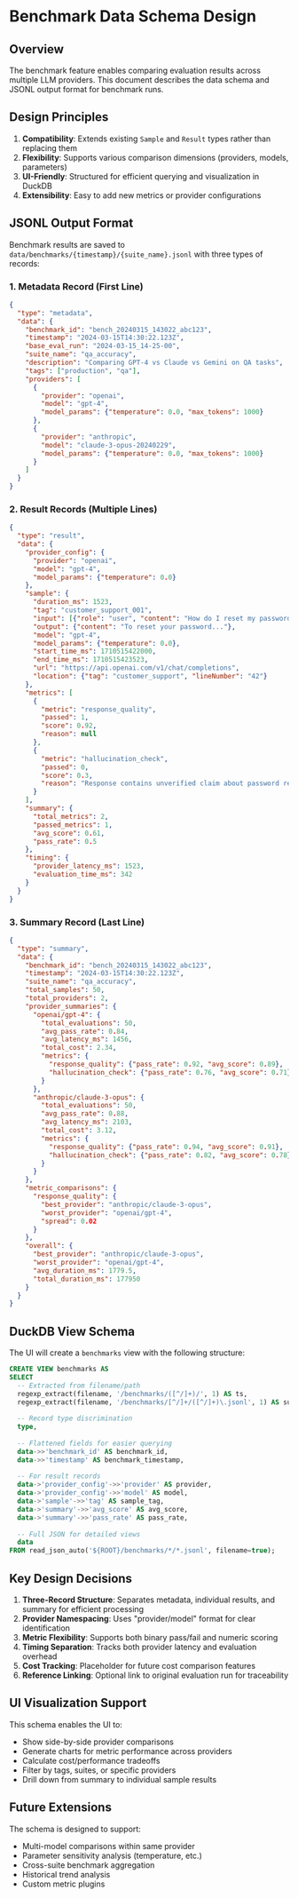 # Benchmark Data Schema Design

## Overview

The benchmark feature enables comparing evaluation results across multiple LLM providers. This document describes the data schema and JSONL output format for benchmark runs.

## Design Principles

1. **Compatibility**: Extends existing `Sample` and `Result` types rather than replacing them
2. **Flexibility**: Supports various comparison dimensions (providers, models, parameters)
3. **UI-Friendly**: Structured for efficient querying and visualization in DuckDB
4. **Extensibility**: Easy to add new metrics or provider configurations

## JSONL Output Format

Benchmark results are saved to `data/benchmarks/{timestamp}/{suite_name}.jsonl` with three types of records:

### 1. Metadata Record (First Line)
```json
{
  "type": "metadata",
  "data": {
    "benchmark_id": "bench_20240315_143022_abc123",
    "timestamp": "2024-03-15T14:30:22.123Z",
    "base_eval_run": "2024-03-15_14-25-00",
    "suite_name": "qa_accuracy",
    "description": "Comparing GPT-4 vs Claude vs Gemini on QA tasks",
    "tags": ["production", "qa"],
    "providers": [
      {
        "provider": "openai",
        "model": "gpt-4",
        "model_params": {"temperature": 0.0, "max_tokens": 1000}
      },
      {
        "provider": "anthropic", 
        "model": "claude-3-opus-20240229",
        "model_params": {"temperature": 0.0, "max_tokens": 1000}
      }
    ]
  }
}
```

### 2. Result Records (Multiple Lines)
```json
{
  "type": "result",
  "data": {
    "provider_config": {
      "provider": "openai",
      "model": "gpt-4",
      "model_params": {"temperature": 0.0}
    },
    "sample": {
      "duration_ms": 1523,
      "tag": "customer_support_001",
      "input": [{"role": "user", "content": "How do I reset my password?"}],
      "output": {"content": "To reset your password..."},
      "model": "gpt-4",
      "model_params": {"temperature": 0.0},
      "start_time_ms": 1710515422000,
      "end_time_ms": 1710515423523,
      "url": "https://api.openai.com/v1/chat/completions",
      "location": {"tag": "customer_support", "lineNumber": "42"}
    },
    "metrics": [
      {
        "metric": "response_quality",
        "passed": 1,
        "score": 0.92,
        "reason": null
      },
      {
        "metric": "hallucination_check", 
        "passed": 0,
        "score": 0.3,
        "reason": "Response contains unverified claim about password reset timeframe"
      }
    ],
    "summary": {
      "total_metrics": 2,
      "passed_metrics": 1,
      "avg_score": 0.61,
      "pass_rate": 0.5
    },
    "timing": {
      "provider_latency_ms": 1523,
      "evaluation_time_ms": 342
    }
  }
}
```

### 3. Summary Record (Last Line)
```json
{
  "type": "summary",
  "data": {
    "benchmark_id": "bench_20240315_143022_abc123",
    "timestamp": "2024-03-15T14:30:22.123Z",
    "suite_name": "qa_accuracy",
    "total_samples": 50,
    "total_providers": 2,
    "provider_summaries": {
      "openai/gpt-4": {
        "total_evaluations": 50,
        "avg_pass_rate": 0.84,
        "avg_latency_ms": 1456,
        "total_cost": 2.34,
        "metrics": {
          "response_quality": {"pass_rate": 0.92, "avg_score": 0.89},
          "hallucination_check": {"pass_rate": 0.76, "avg_score": 0.71}
        }
      },
      "anthropic/claude-3-opus": {
        "total_evaluations": 50,
        "avg_pass_rate": 0.88,
        "avg_latency_ms": 2103,
        "total_cost": 3.12,
        "metrics": {
          "response_quality": {"pass_rate": 0.94, "avg_score": 0.91},
          "hallucination_check": {"pass_rate": 0.82, "avg_score": 0.78}
        }
      }
    },
    "metric_comparisons": {
      "response_quality": {
        "best_provider": "anthropic/claude-3-opus",
        "worst_provider": "openai/gpt-4",
        "spread": 0.02
      }
    },
    "overall": {
      "best_provider": "anthropic/claude-3-opus",
      "worst_provider": "openai/gpt-4",
      "avg_duration_ms": 1779.5,
      "total_duration_ms": 177950
    }
  }
}
```

## DuckDB View Schema

The UI will create a `benchmarks` view with the following structure:

```sql
CREATE VIEW benchmarks AS
SELECT
  -- Extracted from filename/path
  regexp_extract(filename, '/benchmarks/([^/]+)/', 1) AS ts,
  regexp_extract(filename, '/benchmarks/[^/]+/([^/]+)\.jsonl', 1) AS suite,
  
  -- Record type discrimination
  type,
  
  -- Flattened fields for easier querying
  data->>'benchmark_id' AS benchmark_id,
  data->>'timestamp' AS benchmark_timestamp,
  
  -- For result records
  data->'provider_config'->>'provider' AS provider,
  data->'provider_config'->>'model' AS model,
  data->'sample'->>'tag' AS sample_tag,
  data->'summary'->>'avg_score' AS avg_score,
  data->'summary'->>'pass_rate' AS pass_rate,
  
  -- Full JSON for detailed views
  data
FROM read_json_auto('${ROOT}/benchmarks/*/*.jsonl', filename=true);
```

## Key Design Decisions

1. **Three-Record Structure**: Separates metadata, individual results, and summary for efficient processing
2. **Provider Namespacing**: Uses "provider/model" format for clear identification
3. **Metric Flexibility**: Supports both binary pass/fail and numeric scoring
4. **Timing Separation**: Tracks both provider latency and evaluation overhead
5. **Cost Tracking**: Placeholder for future cost comparison features
6. **Reference Linking**: Optional link to original evaluation run for traceability

## UI Visualization Support

This schema enables the UI to:
- Show side-by-side provider comparisons
- Generate charts for metric performance across providers
- Calculate cost/performance tradeoffs
- Filter by tags, suites, or specific providers
- Drill down from summary to individual sample results

## Future Extensions

The schema is designed to support:
- Multi-model comparisons within same provider
- Parameter sensitivity analysis (temperature, etc.)
- Cross-suite benchmark aggregation
- Historical trend analysis
- Custom metric plugins